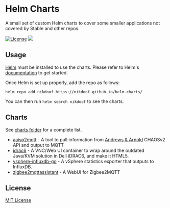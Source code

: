 # Helm Charts

A small set of custom Helm charts to cover some smaller applications not covered by Stable and other repos.

[![License](https://img.shields.io/badge/License-MIT-blue.svg)](https://opensource.org/licenses/MIT)
[![](https://github.com/nikdoof/helm-charts/workflows/Release%20Charts/badge.svg?branch=master)](https://github.com/nikdoof/helm-charts/actions)

## Usage

[Helm](https://helm.sh) must be installed to use the charts.
Please refer to Helm's [documentation](https://helm.sh/docs/) to get started.

Once Helm is set up properly, add the repo as follows:

```console
helm repo add nikdoof https://nikdoof.github.io/helm-charts/
```

You can then run `helm search nikdoof` to see the charts.

## Charts

See [charts folder](./charts) for a complete list.

* [aaisp2mqtt](./charts/aaisp2mqtt) - A tool to pull information from [Andrews & Arnold](https://www.aa.net.uk/) CHAOSv2 API and output to MQTT
* [idrac6](./charts/idrac6) - A VNC/Web UI container to wrap around the outdated Java/KVM solution in Dell iDRAC6, and make it HTML5.
* [vsphere-influxdb-go](./charts/vsphere-influxdb-go) - A vSphere statistics exporter that outputs to InfluxDB.
* [zigbee2mqttassistant](./charts/zigbee2mqttassistant) - A WebUI for Zigbee2MQTT

## License

[MIT License](./LICENSE)
